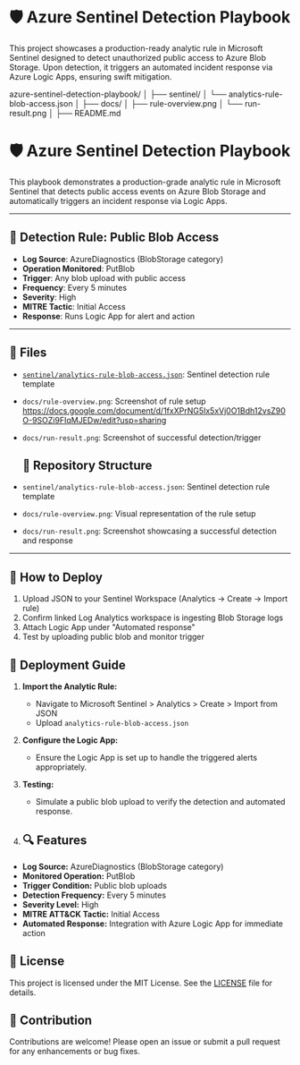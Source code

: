 # 🛡️ Azure Sentinel Detection Playbook

This project showcases a production-ready analytic rule in Microsoft Sentinel designed to detect unauthorized public access to Azure Blob Storage. Upon detection, it triggers an automated incident response via Azure Logic Apps, ensuring swift mitigation.


azure-sentinel-detection-playbook/
│
├── sentinel/
│   └── analytics-rule-blob-access.json
│
├── docs/
│   ├── rule-overview.png
│   └── run-result.png
│
├── README.md
# 🛡️ Azure Sentinel Detection Playbook

This playbook demonstrates a production-grade analytic rule in Microsoft Sentinel that detects public access events on Azure Blob Storage and automatically triggers an incident response via Logic Apps.

---

## 📌 Detection Rule: Public Blob Access

- **Log Source**: AzureDiagnostics (BlobStorage category) 
- **Operation Monitored**: PutBlob
- **Trigger**: Any blob upload with public access
- **Frequency**: Every 5 minutes
- **Severity**: High
- **MITRE Tactic**: Initial Access
- **Response**: Runs Logic App for alert and action

---

## 📂 Files

- [`sentinel/analytics-rule-blob-access.json`](https://docs.google.com/document/d/1pfmsuFUVjY5S9P2jZDUp1yHWmoj8GnYeqQvO3o-7kiA/edit?usp=sharing): Sentinel detection rule template
- `docs/rule-overview.png`: Screenshot of rule setup https://docs.google.com/document/d/1fxXPrNG5Ix5xVj0O1Bdh12vsZ90O-9SOZi9FIqMJEDw/edit?usp=sharing
- `docs/run-result.png`: Screenshot of successful detection/trigger

  ## 📁 Repository Structure

- `sentinel/analytics-rule-blob-access.json`: Sentinel detection rule template
- `docs/rule-overview.png`: Visual representation of the rule setup
- `docs/run-result.png`: Screenshot showcasing a successful detection and response


---

## 🚀 How to Deploy

1. Upload JSON to your Sentinel Workspace (Analytics → Create → Import rule)
2. Confirm linked Log Analytics workspace is ingesting Blob Storage logs
3. Attach Logic App under "Automated response"
4. Test by uploading public blob and monitor trigger

## 🚀 Deployment Guide

1. **Import the Analytic Rule:**
   - Navigate to Microsoft Sentinel > Analytics > Create > Import from JSON
   - Upload `analytics-rule-blob-access.json`

2. **Configure the Logic App:**
   - Ensure the Logic App is set up to handle the triggered alerts appropriately.

3. **Testing:**
   - Simulate a public blob upload to verify the detection and automated response.


6. ## 🔍 Features

- **Log Source:** AzureDiagnostics (BlobStorage category)
- **Monitored Operation:** PutBlob
- **Trigger Condition:** Public blob uploads
- **Detection Frequency:** Every 5 minutes
- **Severity Level:** High
- **MITRE ATT&CK Tactic:** Initial Access
- **Automated Response:** Integration with Azure Logic App for immediate action


## 📄 License

This project is licensed under the MIT License. See the [LICENSE](LICENSE) file for details.

## 🤝 Contribution

Contributions are welcome! Please open an issue or submit a pull request for any enhancements or bug fixes.

